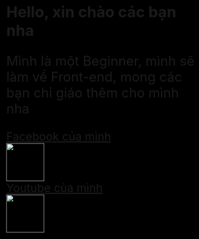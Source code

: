 <html style="background-color: black">
<link rel="stylesheet" href="index.css">
    <head>
   </head>
    <body style="font-size= 40px;">
   <h1 style="font-size: 40px">Hello, xin chào các bạn nha</h1>
   <p  style="font-size: 35px">Mình là một Beginner, mình sẽ làm về Front-end, mong các bạn chỉ giáo thêm cho mình nha</p>
    <a href="https://www.facebook.com/UnknownX.2007/"  style="font-size: 30px">Facebook của mình</a> <br/>
   <img src="https://tse4.mm.bing.net/th?id=OIP.iSE7fOtQA9P_eqFgVA5_ogHaGZ&pid=Api&P=0&w=198&h=172" width="100" height="100"> <br/>
   <a href="https://www.youtube.com/channel/UCcs0UoG0pqi7K_XcrI59SBw" style="font-size: 30px">Youtube của mình</a> <br/>
   <img src="https://tse1.mm.bing.net/th?id=OIP.Gjm7_ItVSXAIIEhKgA_HmwHaE8&pid=Api&P=0&w=226&h=152" width="100" height="100"> 
   </body>
</html>